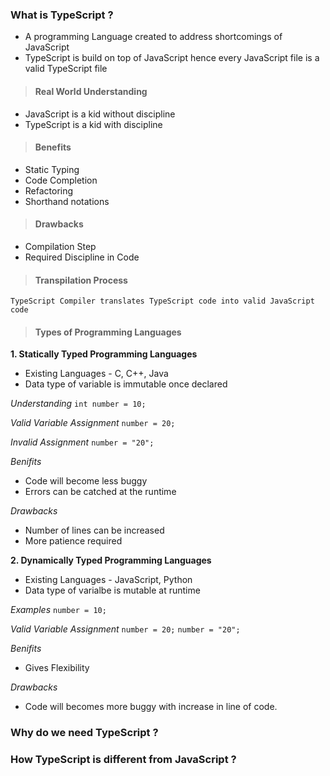 ### What is TypeScript ?
- A programming Language created to address shortcomings of JavaScript
- TypeScript is build on top of JavaScript hence every JavaScript file is a valid TypeScript file

> #### Real World Understanding

- JavaScript is a kid without discipline
- TypeScript is a kid with discipline

> #### Benefits

- Static Typing
- Code Completion
- Refactoring
- Shorthand notations

> #### Drawbacks

- Compilation Step
- Required Discipline in Code

> #### Transpilation Process

    TypeScript Compiler translates TypeScript code into valid JavaScript code

> #### Types of Programming Languages

**1. Statically Typed Programming Languages**
- Existing Languages - C, C++, Java
- Data type of variable is immutable once declared
    
_Understanding_
```int number = 10;```

_Valid Variable Assignment_
```number = 20;```

_Invalid Assignment_
```number = "20";```

_Benifits_
- Code will become less buggy
- Errors can be catched at the runtime
    
_Drawbacks_
- Number of lines can be increased
- More patience required

**2. Dynamically Typed Programming Languages**
- Existing Languages - JavaScript, Python
- Data type of varialbe is mutable at runtime

_Examples_
```number = 10;```

_Valid Variable Assignment_
```number = 20;```
```number = "20";```

_Benifits_
- Gives Flexibility
    
_Drawbacks_
- Code will becomes more buggy with increase in line of code.

### Why do we need TypeScript ?

### How TypeScript is different from JavaScript ?